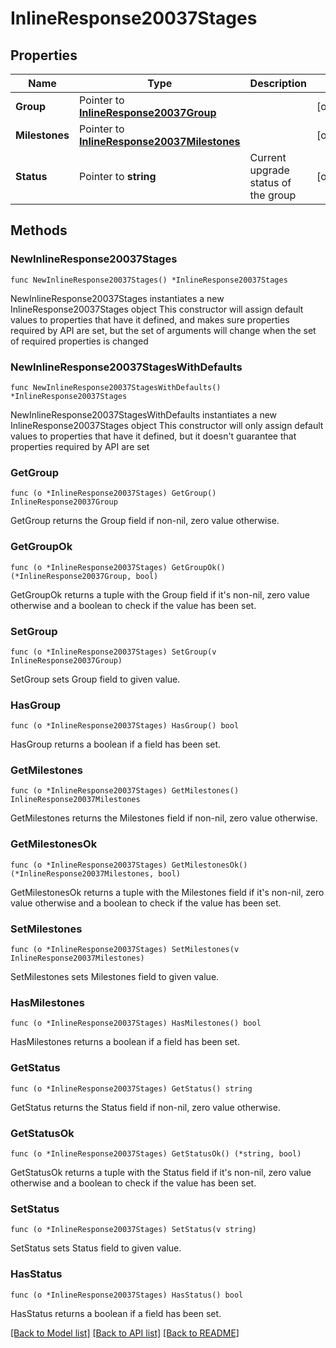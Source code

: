 # InlineResponse20037Stages

## Properties

Name | Type | Description | Notes
------------ | ------------- | ------------- | -------------
**Group** | Pointer to [**InlineResponse20037Group**](InlineResponse20037Group.md) |  | [optional] 
**Milestones** | Pointer to [**InlineResponse20037Milestones**](InlineResponse20037Milestones.md) |  | [optional] 
**Status** | Pointer to **string** | Current upgrade status of the group | [optional] 

## Methods

### NewInlineResponse20037Stages

`func NewInlineResponse20037Stages() *InlineResponse20037Stages`

NewInlineResponse20037Stages instantiates a new InlineResponse20037Stages object
This constructor will assign default values to properties that have it defined,
and makes sure properties required by API are set, but the set of arguments
will change when the set of required properties is changed

### NewInlineResponse20037StagesWithDefaults

`func NewInlineResponse20037StagesWithDefaults() *InlineResponse20037Stages`

NewInlineResponse20037StagesWithDefaults instantiates a new InlineResponse20037Stages object
This constructor will only assign default values to properties that have it defined,
but it doesn't guarantee that properties required by API are set

### GetGroup

`func (o *InlineResponse20037Stages) GetGroup() InlineResponse20037Group`

GetGroup returns the Group field if non-nil, zero value otherwise.

### GetGroupOk

`func (o *InlineResponse20037Stages) GetGroupOk() (*InlineResponse20037Group, bool)`

GetGroupOk returns a tuple with the Group field if it's non-nil, zero value otherwise
and a boolean to check if the value has been set.

### SetGroup

`func (o *InlineResponse20037Stages) SetGroup(v InlineResponse20037Group)`

SetGroup sets Group field to given value.

### HasGroup

`func (o *InlineResponse20037Stages) HasGroup() bool`

HasGroup returns a boolean if a field has been set.

### GetMilestones

`func (o *InlineResponse20037Stages) GetMilestones() InlineResponse20037Milestones`

GetMilestones returns the Milestones field if non-nil, zero value otherwise.

### GetMilestonesOk

`func (o *InlineResponse20037Stages) GetMilestonesOk() (*InlineResponse20037Milestones, bool)`

GetMilestonesOk returns a tuple with the Milestones field if it's non-nil, zero value otherwise
and a boolean to check if the value has been set.

### SetMilestones

`func (o *InlineResponse20037Stages) SetMilestones(v InlineResponse20037Milestones)`

SetMilestones sets Milestones field to given value.

### HasMilestones

`func (o *InlineResponse20037Stages) HasMilestones() bool`

HasMilestones returns a boolean if a field has been set.

### GetStatus

`func (o *InlineResponse20037Stages) GetStatus() string`

GetStatus returns the Status field if non-nil, zero value otherwise.

### GetStatusOk

`func (o *InlineResponse20037Stages) GetStatusOk() (*string, bool)`

GetStatusOk returns a tuple with the Status field if it's non-nil, zero value otherwise
and a boolean to check if the value has been set.

### SetStatus

`func (o *InlineResponse20037Stages) SetStatus(v string)`

SetStatus sets Status field to given value.

### HasStatus

`func (o *InlineResponse20037Stages) HasStatus() bool`

HasStatus returns a boolean if a field has been set.


[[Back to Model list]](../README.md#documentation-for-models) [[Back to API list]](../README.md#documentation-for-api-endpoints) [[Back to README]](../README.md)


